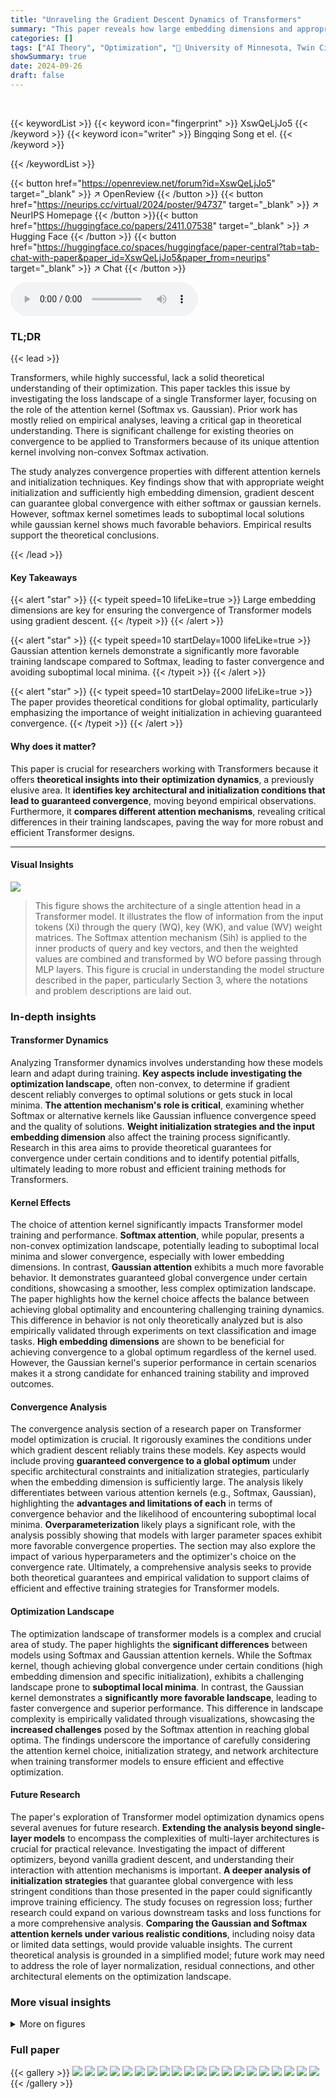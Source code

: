 ```yaml
---
title: "Unraveling the Gradient Descent Dynamics of Transformers"
summary: "This paper reveals how large embedding dimensions and appropriate initialization guarantee convergence in Transformer training, highlighting Gaussian attention's superior landscape over Softmax."
categories: []
tags: ["AI Theory", "Optimization", "🏢 University of Minnesota, Twin Cities",]
showSummary: true
date: 2024-09-26
draft: false
---
```


<br>

{{< keywordList >}}
{{< keyword icon="fingerprint" >}} XswQeLjJo5 {{< /keyword >}}
{{< keyword icon="writer" >}} Bingqing Song et el. {{< /keyword >}}
 
{{< /keywordList >}}

{{< button href="https://openreview.net/forum?id=XswQeLjJo5" target="_blank" >}}
↗ OpenReview
{{< /button >}}
{{< button href="https://neurips.cc/virtual/2024/poster/94737" target="_blank" >}}
↗ NeurIPS Homepage
{{< /button >}}{{< button href="https://huggingface.co/papers/2411.07538" target="_blank" >}}
↗ Hugging Face
{{< /button >}}
{{< button href="https://huggingface.co/spaces/huggingface/paper-central?tab=tab-chat-with-paper&paper_id=XswQeLjJo5&paper_from=neurips" target="_blank" >}}
↗ Chat
{{< /button >}}



<audio controls>
    <source src="https://ai-paper-reviewer.com/XswQeLjJo5/podcast.wav" type="audio/wav">
    Your browser does not support the audio element.
</audio>


### TL;DR


{{< lead >}}

Transformers, while highly successful, lack a solid theoretical understanding of their optimization.  This paper tackles this issue by investigating the loss landscape of a single Transformer layer, focusing on the role of the attention kernel (Softmax vs. Gaussian).  Prior work has mostly relied on empirical analyses, leaving a critical gap in theoretical understanding.  There is significant challenge for existing theories on convergence to be applied to Transformers because of its unique attention kernel involving non-convex Softmax activation.

The study analyzes convergence properties with different attention kernels and initialization techniques.  Key findings show that with appropriate weight initialization and sufficiently high embedding dimension, gradient descent can guarantee global convergence with either softmax or gaussian kernels. However, softmax kernel sometimes leads to suboptimal local solutions while gaussian kernel shows much favorable behaviors.  Empirical results support the theoretical conclusions.

{{< /lead >}}


#### Key Takeaways

{{< alert "star" >}}
{{< typeit speed=10 lifeLike=true >}} Large embedding dimensions are key for ensuring the convergence of Transformer models using gradient descent. {{< /typeit >}}
{{< /alert >}}

{{< alert "star" >}}
{{< typeit speed=10 startDelay=1000 lifeLike=true >}} Gaussian attention kernels demonstrate a significantly more favorable training landscape compared to Softmax, leading to faster convergence and avoiding suboptimal local minima. {{< /typeit >}}
{{< /alert >}}

{{< alert "star" >}}
{{< typeit speed=10 startDelay=2000 lifeLike=true >}} The paper provides theoretical conditions for global optimality, particularly emphasizing the importance of weight initialization in achieving guaranteed convergence. {{< /typeit >}}
{{< /alert >}}

#### Why does it matter?
This paper is crucial for researchers working with Transformers because it offers **theoretical insights into their optimization dynamics**, a previously elusive area.  It **identifies key architectural and initialization conditions that lead to guaranteed convergence**, moving beyond empirical observations.  Furthermore, it **compares different attention mechanisms**, revealing critical differences in their training landscapes, paving the way for more robust and efficient Transformer designs.

------
#### Visual Insights



![](https://ai-paper-reviewer.com/XswQeLjJo5/figures_3_1.jpg)

> This figure shows the architecture of a single attention head in a Transformer model. It illustrates the flow of information from the input tokens (Xi) through the query (WQ), key (WK), and value (WV) weight matrices.  The Softmax attention mechanism (Sih) is applied to the inner products of query and key vectors, and then the weighted values are combined and transformed by WO before passing through MLP layers. This figure is crucial in understanding the model structure described in the paper, particularly Section 3, where the notations and problem descriptions are laid out.







### In-depth insights


#### Transformer Dynamics
Analyzing Transformer dynamics involves understanding how these models learn and adapt during training.  **Key aspects include investigating the optimization landscape**, often non-convex, to determine if gradient descent reliably converges to optimal solutions or gets stuck in local minima.  **The attention mechanism's role is critical**, examining whether Softmax or alternative kernels like Gaussian influence convergence speed and the quality of solutions.  **Weight initialization strategies and the input embedding dimension** also affect the training process significantly.  Research in this area aims to provide theoretical guarantees for convergence under certain conditions and to identify potential pitfalls, ultimately leading to more robust and efficient training methods for Transformers.

#### Kernel Effects
The choice of attention kernel significantly impacts Transformer model training and performance.  **Softmax attention**, while popular, presents a non-convex optimization landscape, potentially leading to suboptimal local minima and slower convergence, especially with lower embedding dimensions. In contrast, **Gaussian attention** exhibits a much more favorable behavior.  It demonstrates guaranteed global convergence under certain conditions, showcasing a smoother, less complex optimization landscape. The paper highlights how the kernel choice affects the balance between achieving global optimality and encountering challenging training dynamics.  This difference in behavior is not only theoretically analyzed but is also empirically validated through experiments on text classification and image tasks.  **High embedding dimensions** are shown to be beneficial for achieving convergence to a global optimum regardless of the kernel used. However, the Gaussian kernel's superior performance in certain scenarios makes it a strong candidate for enhanced training stability and improved outcomes.

#### Convergence Analysis
The convergence analysis section of a research paper on Transformer model optimization is crucial.  It rigorously examines the conditions under which gradient descent reliably trains these models. Key aspects would include proving **guaranteed convergence to a global optimum** under specific architectural constraints and initialization strategies, particularly when the embedding dimension is sufficiently large. The analysis likely differentiates between various attention kernels (e.g., Softmax, Gaussian), highlighting the **advantages and limitations of each** in terms of convergence behavior and the likelihood of encountering suboptimal local minima.  **Overparameterization** likely plays a significant role, with the analysis possibly showing that models with larger parameter spaces exhibit more favorable convergence properties. The section may also explore the impact of various hyperparameters and the optimizer's choice on the convergence rate.  Ultimately, a comprehensive analysis seeks to provide both theoretical guarantees and empirical validation to support claims of efficient and effective training strategies for Transformer models.

#### Optimization Landscape
The optimization landscape of transformer models is a complex and crucial area of study.  The paper highlights the **significant differences** between models using Softmax and Gaussian attention kernels.  While the Softmax kernel, though achieving global convergence under certain conditions (high embedding dimension and specific initialization), exhibits a challenging landscape prone to **suboptimal local minima**. In contrast, the Gaussian kernel demonstrates a **significantly more favorable landscape**, leading to faster convergence and superior performance. This difference in landscape complexity is empirically validated through visualizations, showcasing the **increased challenges** posed by the Softmax attention in reaching global optima.  The findings underscore the importance of carefully considering the attention kernel choice, initialization strategy, and network architecture when training transformer models to ensure efficient and effective optimization.

#### Future Research
The paper's exploration of Transformer model optimization dynamics opens several avenues for future research. **Extending the analysis beyond single-layer models** to encompass the complexities of multi-layer architectures is crucial for practical relevance.  Investigating the impact of different optimizers, beyond vanilla gradient descent, and understanding their interaction with attention mechanisms is important.  **A deeper analysis of initialization strategies** that guarantee global convergence with less stringent conditions than those presented in the paper could significantly improve training efficiency. The study focuses on regression loss; further research could expand on various downstream tasks and loss functions for a more comprehensive analysis. **Comparing the Gaussian and Softmax attention kernels under various realistic conditions**, including noisy data or limited data settings, would provide valuable insights.  The current theoretical analysis is grounded in a simplified model; future work may need to address the role of layer normalization, residual connections, and other architectural elements on the optimization landscape.


### More visual insights

<details>
<summary>More on figures
</summary>


![](https://ai-paper-reviewer.com/XswQeLjJo5/figures_7_1.jpg)

> This figure shows the test accuracy and test loss curves for a text classification task using both Softmax and Gaussian attention kernels. The x-axis represents the training epoch, while the y-axis represents the test accuracy (left panel) and test loss (right panel).  The shaded regions indicate the variance across multiple runs. The results show that the Gaussian kernel achieved higher accuracy and lower loss compared to the Softmax kernel, suggesting faster convergence and better generalization.


![](https://ai-paper-reviewer.com/XswQeLjJo5/figures_7_2.jpg)

> This figure shows the test accuracy and test loss curves for both Gaussian and Softmax attention mechanisms on a text classification task.  The x-axis represents the training epoch, and the y-axis shows the test accuracy (left panel) and test loss (right panel). The shaded areas represent the standard deviation across multiple runs.  The figure demonstrates that the Gaussian kernel consistently outperforms Softmax, achieving higher accuracy and lower loss with faster convergence. This supports the paper's claims regarding the advantages of the Gaussian attention kernel.


![](https://ai-paper-reviewer.com/XswQeLjJo5/figures_8_1.jpg)

> This figure visualizes the loss landscapes of both the text classification and Pathfinder tasks, using Softmax and Gaussian attention mechanisms.  The two-stage training process is described, highlighting that the only difference between the landscapes is the attention mechanism used in the second stage.  The axes represent the parameter directions d1 and d2, explained further in section 5.2 of the paper. The visualizations allow for a comparison of the optimization landscapes under different attention mechanisms and across tasks.


</details>






### Full paper

{{< gallery >}}
<img src="https://ai-paper-reviewer.com/XswQeLjJo5/1.png" class="grid-w50 md:grid-w33 xl:grid-w25" />
<img src="https://ai-paper-reviewer.com/XswQeLjJo5/2.png" class="grid-w50 md:grid-w33 xl:grid-w25" />
<img src="https://ai-paper-reviewer.com/XswQeLjJo5/3.png" class="grid-w50 md:grid-w33 xl:grid-w25" />
<img src="https://ai-paper-reviewer.com/XswQeLjJo5/4.png" class="grid-w50 md:grid-w33 xl:grid-w25" />
<img src="https://ai-paper-reviewer.com/XswQeLjJo5/5.png" class="grid-w50 md:grid-w33 xl:grid-w25" />
<img src="https://ai-paper-reviewer.com/XswQeLjJo5/6.png" class="grid-w50 md:grid-w33 xl:grid-w25" />
<img src="https://ai-paper-reviewer.com/XswQeLjJo5/7.png" class="grid-w50 md:grid-w33 xl:grid-w25" />
<img src="https://ai-paper-reviewer.com/XswQeLjJo5/8.png" class="grid-w50 md:grid-w33 xl:grid-w25" />
<img src="https://ai-paper-reviewer.com/XswQeLjJo5/9.png" class="grid-w50 md:grid-w33 xl:grid-w25" />
<img src="https://ai-paper-reviewer.com/XswQeLjJo5/10.png" class="grid-w50 md:grid-w33 xl:grid-w25" />
<img src="https://ai-paper-reviewer.com/XswQeLjJo5/11.png" class="grid-w50 md:grid-w33 xl:grid-w25" />
<img src="https://ai-paper-reviewer.com/XswQeLjJo5/12.png" class="grid-w50 md:grid-w33 xl:grid-w25" />
<img src="https://ai-paper-reviewer.com/XswQeLjJo5/13.png" class="grid-w50 md:grid-w33 xl:grid-w25" />
<img src="https://ai-paper-reviewer.com/XswQeLjJo5/14.png" class="grid-w50 md:grid-w33 xl:grid-w25" />
<img src="https://ai-paper-reviewer.com/XswQeLjJo5/15.png" class="grid-w50 md:grid-w33 xl:grid-w25" />
<img src="https://ai-paper-reviewer.com/XswQeLjJo5/16.png" class="grid-w50 md:grid-w33 xl:grid-w25" />
<img src="https://ai-paper-reviewer.com/XswQeLjJo5/17.png" class="grid-w50 md:grid-w33 xl:grid-w25" />
<img src="https://ai-paper-reviewer.com/XswQeLjJo5/18.png" class="grid-w50 md:grid-w33 xl:grid-w25" />
<img src="https://ai-paper-reviewer.com/XswQeLjJo5/19.png" class="grid-w50 md:grid-w33 xl:grid-w25" />
<img src="https://ai-paper-reviewer.com/XswQeLjJo5/20.png" class="grid-w50 md:grid-w33 xl:grid-w25" />
{{< /gallery >}}